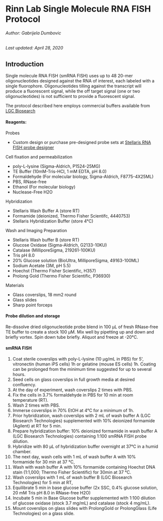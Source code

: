# Rinn Lab Single Molecule RNA FISH Protocol

###### Author: Gabrijela Dumbovic
###### Last updated: April 28, 2020


## Introduction
Single molecule RNA FISH (smRNA FISH) uses up to 48 20-mer oligonucleotides designed against the RNA of interest, each labeled with a single fluorophore. Oligonucleotides tilling against the transcript will produce a fluorescent signal, while the off target signal (one or two oligonucleotides) is not sufficient to provide a fluorescent signal.

The protocol described here employs commercial buffers available from [LGC Biosearch](https://www.biosearchtech.com/)

#### Reagents:
Probes
- Custom design or purchase pre-designed probe sets at [Stellaris RNA FISH probe designer](https://www.biosearchtech.com/products/rna-fish/custom-stellaris-probe-sets)

Cell fixation and permeabilization
- poly-L-lysine (Sigma-Aldrich, P1524-25MG)
- TE Buffer (10mM-Tris-HCl, 1 mM EDTA, pH 8.0)
- Formaldehyde (For molecular biology,  Sigma-Aldrich, F8775-4X25ML)
- PBS, RNase-free
- Ethanol (For molecular biology)
- Nuclease-Free H2O

Hybridization
- Stellaris Wash Buffer A (store RT)
- Formamide (deionized,  Thermo Fisher Scientifc, 4440753)
- Stellaris Hybridization Buffer (store 4°C)

Wash and Imaging Preparation
- Stellaris Wash buffer B (store RT)
- Glucose Oxidase (Sigma-Aldrich, G2133-10KU)
- Catalase (MilliporeSigma, 219261-100KU)
- Tris pH 8.0
- 20% Glucose solution (BioUltra, MilliporeSigma, 49163-100ML)
- Sodium Acetate (3M, pH 5.5)
- Hoechst (Thermo Fisher Scientific, H357)
- Prolong Gold (Thermo Fisher Scientific, P36930)

Materials
- Glass coverslips, 18 mm2 round
- Glass slides
- Sharp point forceps

#### Probe dilution and storage
Re-dissolve dried oligonucleotide probe blend in 100 μL of fresh RNase-free TE buffer to create a stock 100 μM. Mix well by pipetting up and down and briefly vortex. Spin down tube briefly. Aliquot and freeze at -20°C.

#### smRNA FISH
1. Coat sterile coverslips with poly-L-lysine (10 μg/mL in PBS) for 5', vitronectin (human iPS cells) 1h or gelatine (mouse ES cells) 1h. Coating can be prolonged from the minimum time suggested for up to several hours.
2. Seed cells on glass coverslips in full growth media at desired confluency. 
3. At the day of experiment, wash coverslips 2 times with PBS.
4. Fix the cells in 3.7% formaldehyde in PBS for 10 min at room temperature (RT).
5. Wash 2 times with PBS.
6. Immerse coverslips in 70% EtOH at 4°C for a minimum of 1h. 
7. Prior hybridization, wash coverslips with 2 mL of wash buffer A (LGC Biosearch Technologies) supplemented with 10% deionized formamide (Agilent) at RT for 5 min. 
8. Prepare hybridization buffer: 10% deionized formamide in wash buffer A (LGC Biosearch Technologies) containing 1:100 smRNA FISH probe dilution.
9. Hybridize with 80 μL of hybridization buffer overnight at 37°C in a humid chamber. 
10. The next day, wash cells with 1 mL of wash buffer A with 10% formamide for 30 min at 37 °C, 
11. Wash with wash buffer A with 10% formamide containing Hoechst DNA stain (1:1,000; Thermo Fisher Scientific) for 30min at 37 °C. 
12. Wash coverslips with 1 mL of wash buffer B (LGC Biosearch Technologies) for 5 min at RT, 
13. Equilibrate 5 min in base glucose buffer (2x SSC, 0.4% glucose solution, 20 mM Tris pH 8.0 in RNase-free H2O)
14. Incubate 5 min in Base Glucose buffer supplemented with 1:100 dilution of glucose oxidase (stock 3.7 mg/mL) and catalase (stock 4 mg/mL). 
15. Mount coverslips on glass slides with ProlongGold or ProlongGlass (Life Technologies) on a glass slide.
